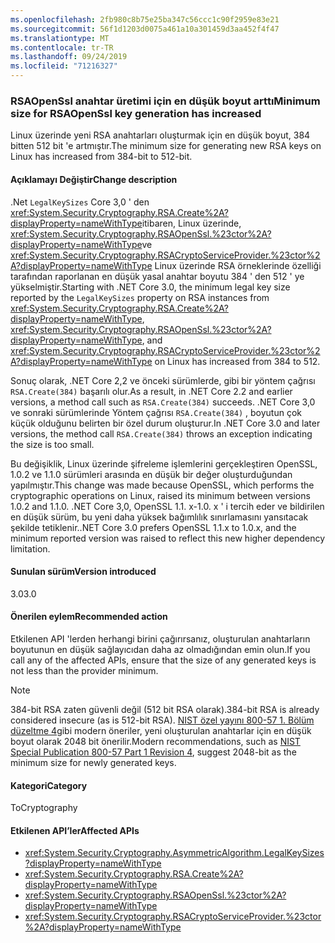 ```yaml
---
ms.openlocfilehash: 2fb980c8b75e25ba347c56ccc1c90f2959e83e21
ms.sourcegitcommit: 56f1d1203d0075a461a10a301459d3aa452f4f47
ms.translationtype: MT
ms.contentlocale: tr-TR
ms.lasthandoff: 09/24/2019
ms.locfileid: "71216327"
---
```

### <a name="minimum-size-for-rsaopenssl-key-generation-has-increased"></a><span data-ttu-id="fbbb4-101">RSAOpenSsl anahtar üretimi için en düşük boyut arttı</span><span class="sxs-lookup"><span data-stu-id="fbbb4-101">Minimum size for RSAOpenSsl key generation has increased</span></span>

<span data-ttu-id="fbbb4-102">Linux üzerinde yeni RSA anahtarları oluşturmak için en düşük boyut, 384 bitten 512 bit 'e artmıştır.</span><span class="sxs-lookup"><span data-stu-id="fbbb4-102">The minimum size for generating new RSA keys on Linux has increased from 384-bit to 512-bit.</span></span>

#### <a name="change-description"></a><span data-ttu-id="fbbb4-103">Açıklamayı Değiştir</span><span class="sxs-lookup"><span data-stu-id="fbbb4-103">Change description</span></span>

<span data-ttu-id="fbbb4-104">.Net `LegalKeySizes` Core 3,0 ' den <xref:System.Security.Cryptography.RSA.Create%2A?displayProperty=nameWithType>itibaren, Linux üzerinde, <xref:System.Security.Cryptography.RSAOpenSsl.%23ctor%2A?displayProperty=nameWithType>ve <xref:System.Security.Cryptography.RSACryptoServiceProvider.%23ctor%2A?displayProperty=nameWithType> Linux üzerinde RSA örneklerinde özelliği tarafından raporlanan en düşük yasal anahtar boyutu 384 ' den 512 ' ye yükselmiştir.</span><span class="sxs-lookup"><span data-stu-id="fbbb4-104">Starting with .NET Core 3.0, the minimum legal key size reported by the `LegalKeySizes` property on RSA instances from <xref:System.Security.Cryptography.RSA.Create%2A?displayProperty=nameWithType>, <xref:System.Security.Cryptography.RSAOpenSsl.%23ctor%2A?displayProperty=nameWithType>, and <xref:System.Security.Cryptography.RSACryptoServiceProvider.%23ctor%2A?displayProperty=nameWithType> on Linux has increased from 384 to 512.</span></span>

<span data-ttu-id="fbbb4-105">Sonuç olarak, .NET Core 2,2 ve önceki sürümlerde, gibi bir yöntem çağrısı `RSA.Create(384)` başarılı olur.</span><span class="sxs-lookup"><span data-stu-id="fbbb4-105">As a result, in .NET Core 2.2 and earlier versions, a method call such as `RSA.Create(384)` succeeds.</span></span> <span data-ttu-id="fbbb4-106">.NET Core 3,0 ve sonraki sürümlerinde Yöntem çağrısı `RSA.Create(384)` , boyutun çok küçük olduğunu belirten bir özel durum oluşturur.</span><span class="sxs-lookup"><span data-stu-id="fbbb4-106">In .NET Core 3.0 and later versions, the method call `RSA.Create(384)` throws an exception indicating the size is too small.</span></span>

<span data-ttu-id="fbbb4-107">Bu değişiklik, Linux üzerinde şifreleme işlemlerini gerçekleştiren OpenSSL, 1.0.2 ve 1.1.0 sürümleri arasında en düşük bir değer oluşturduğundan yapılmıştır.</span><span class="sxs-lookup"><span data-stu-id="fbbb4-107">This change was made because OpenSSL, which performs the cryptographic operations on Linux, raised its minimum between versions 1.0.2 and 1.1.0.</span></span> <span data-ttu-id="fbbb4-108">.NET Core 3,0, OpenSSL 1.1. x-1.0. x ' i tercih eder ve bildirilen en düşük sürüm, bu yeni daha yüksek bağımlılık sınırlamasını yansıtacak şekilde tetiklenir.</span><span class="sxs-lookup"><span data-stu-id="fbbb4-108">.NET Core 3.0 prefers OpenSSL 1.1.x to 1.0.x, and the minimum reported version was raised to reflect this new higher dependency limitation.</span></span>

#### <a name="version-introduced"></a><span data-ttu-id="fbbb4-109">Sunulan sürüm</span><span class="sxs-lookup"><span data-stu-id="fbbb4-109">Version introduced</span></span>

<span data-ttu-id="fbbb4-110">3.0</span><span class="sxs-lookup"><span data-stu-id="fbbb4-110">3.0</span></span>

#### <a name="recommended-action"></a><span data-ttu-id="fbbb4-111">Önerilen eylem</span><span class="sxs-lookup"><span data-stu-id="fbbb4-111">Recommended action</span></span>

<span data-ttu-id="fbbb4-112">Etkilenen API 'lerden herhangi birini çağırırsanız, oluşturulan anahtarların boyutunun en düşük sağlayıcıdan daha az olmadığından emin olun.</span><span class="sxs-lookup"><span data-stu-id="fbbb4-112">If you call any of the affected APIs, ensure that the size of any generated keys is not less than the provider minimum.</span></span>

> [!NOTE]
> <span data-ttu-id="fbbb4-113">384-bit RSA zaten güvenli değil (512 bit RSA olarak).</span><span class="sxs-lookup"><span data-stu-id="fbbb4-113">384-bit RSA is already considered insecure (as is 512-bit RSA).</span></span> <span data-ttu-id="fbbb4-114">[NIST özel yayını 800-57 1. Bölüm düzeltme 4](https://nvlpubs.nist.gov/nistpubs/SpecialPublications/NIST.SP.800-57pt1r4.pdf)gibi modern öneriler, yeni oluşturulan anahtarlar için en düşük boyut olarak 2048 bit önerilir.</span><span class="sxs-lookup"><span data-stu-id="fbbb4-114">Modern recommendations, such as [NIST Special Publication 800-57 Part 1 Revision 4](https://nvlpubs.nist.gov/nistpubs/SpecialPublications/NIST.SP.800-57pt1r4.pdf), suggest 2048-bit as the minimum size for newly generated keys.</span></span>

#### <a name="category"></a><span data-ttu-id="fbbb4-115">Kategori</span><span class="sxs-lookup"><span data-stu-id="fbbb4-115">Category</span></span>

<span data-ttu-id="fbbb4-116">To</span><span class="sxs-lookup"><span data-stu-id="fbbb4-116">Cryptography</span></span>

#### <a name="affected-apis"></a><span data-ttu-id="fbbb4-117">Etkilenen API’ler</span><span class="sxs-lookup"><span data-stu-id="fbbb4-117">Affected APIs</span></span>

- <xref:System.Security.Cryptography.AsymmetricAlgorithm.LegalKeySizes?displayProperty=nameWithType>
- <xref:System.Security.Cryptography.RSA.Create%2A?displayProperty=nameWithType>
- <xref:System.Security.Cryptography.RSAOpenSsl.%23ctor%2A?displayProperty=nameWithType>
- <xref:System.Security.Cryptography.RSACryptoServiceProvider.%23ctor%2A?displayProperty=nameWithType>

<!--
### Affected APIs

- `P:System.Security.Cryptography.AsymmetricAlgorithm.LegalKeySizes`
- `Overload:System.Security.Cryptography.RSA.Create`
- `Overload:System.Security.Cryptography.RSAOpenSsl.#ctor`
- `Overload:System.Security.Cryptography.RSACryptoServiceProvider.#ctor`

-->
